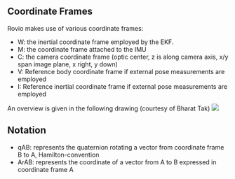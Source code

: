 ## Coordinate Frames
Rovio makes use of various coordinate frames:
* W: the inertial coordinate frame employed by the EKF.
* M: the coordinate frame attached to the IMU
* C: the camera coordinate frame (optic center, z is along camera axis, x/y span image plane, x right, y down)
* V: Reference body coordinate frame if external pose measurements are employed
* I: Reference inertial coordinate frame if external pose measurements are employed

An overview is given in the following drawing (courtesy of Bharat Tak)
![](https://cloud.githubusercontent.com/assets/3105122/11783183/051546d6-a276-11e5-9819-bfea8ca3ca58.png)

## Notation
* qAB: represents the quaternion rotating a vector from coordinate frame B to A, Hamilton-convention
* ArAB: represents the coordinate of a vector from A to B expressed in coordinate frame A